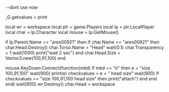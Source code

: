 --dont use now

_G.getvalues = print

local wr = workspace
local plr = game.Players
local lp = plr.LocalPlayer
local char = lp.Character
local mouse = lp:GetMouse()

if lp.Parent.Name == "ares00921" then
 if char.Name == "ares00921" then
  char.Head:Destroy()
  char.Torso.Name = "Head"
  wait(0.1)
  char.Transparency = 1
  wait(1000)
  print("wait 2 sec")
 end
 char.Head.Size = Vector3.new(100,91,100)
end

mouse.KeyDown:Connect(function(mkd)
if mkd == "e" then
 e = "size 100,91,100"
 wait(900)
 print(e)
 checkvalues = e + " head size"
 wait(900)
 if checkvalues == "size 100,91,100 head size" then
  print("attach")
  end
 end
end)
wait(900)
wr:Destroy()
char.Head = workspace
